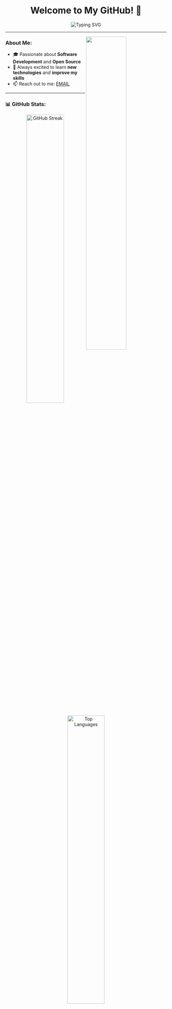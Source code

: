 <h1 align="center">Welcome to My GitHub! 👋</h1>

<p align="center">
  <img src="https://readme-typing-svg.demolab.com?font=Fira+Code&size=22&pause=1000&color=F75C7E&center=true&vCenter=true&width=440&lines=Hello%2C+World!+I'm+%3CScindo%3E;Open-Source+Enthusiast;Always+Learning+Something+New!" alt="Typing SVG" />
</p>

---

<img align="right" src="https://github-readme-stats.vercel.app/api?username=scindo07&show_icons=true&hide_border=true&theme=radical&count_private=true&include_all_commits=true" width="50%"/>

### About Me:
- 🎓 Passionate about **Software Development** and **Open Source**
- 🚀 Always excited to learn **new technologies** and **improve my skills**
- 📫 Reach out to me: [EMAIL](mailto:kanoscripting@gmail.com)

---

### 📊 GitHub Stats:
<p align="center">
  <img src="https://github-readme-streak-stats.herokuapp.com/?user=scindo07&theme=radical&hide_border=true" alt="GitHub Streak" width="48%"/>
  <img src="https://github-readme-stats.vercel.app/api/top-langs/?username=scindo07&layout=compact&theme=radical&hide_border=true" alt="Top Languages" width="48%"/>
</p>

---

### 💻 Recent Projects:
- 🚀 [**Soon**](https://github.com/scindo07/ ) - An automatic claimer for -

---

### 🌐 Find Me Online:
<p align="left">
  <a href="https://twitter.com/kanoscripting" target="_blank">
    <img src="https://img.shields.io/badge/-Twitter-1DA1F2?logo=twitter&logoColor=white&style=flat-square" />
  </a>
  <a href="https://youtube.com/@Ketetsuu" target="_blank">
    <img src="https://img.shields.io/badge/-YouTube-FF7139?logo=Firefox-Browser&logoColor=white&style=flat-square" />
  </a>
  <a href="mailto:kanoscriptingl@example.com">
    <img src="https://img.shields.io/badge/-Email-D14836?logo=gmail&logoColor=white&style=flat-square" />
  </a>
</p>

---

### 🤝 Support Me:
<p>
  If you find my projects useful or want to support my open-source contributions, you can make a donation using:
</p>

- **TON (The Open Network):** ``UQAQTZxN326CMt7tqGweHRa7FR0-e-kg9BX2v0-d51ZIDcUf``
- **Ethereum (ETH):** ``0xcb418563929516e1c984a9428ac1d0c9433a524a``

---

![Footer](https://capsule-render.vercel.app/api?type=waving&color=gradient&height=100&section=footer)
